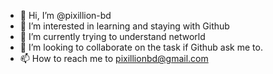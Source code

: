 - 👋 Hi, I’m @pixillion-bd
- 👀 I’m interested in learning and staying with Github
- 🌱 I’m currently trying to understand networld
- 💞️ I’m looking to collaborate on the task if Github ask me to.
- 📫 How to reach me to pixillionbd@gmail.com

<!---
pixillion-bd/pixillion-bd is a ✨ special ✨ repository because its `README.md` (this file) appears on your GitHub profile.
You can click the Preview link to take a look at your changes.
--->
